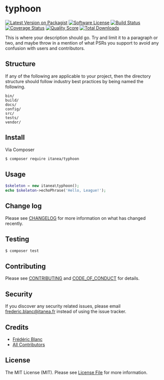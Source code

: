 # typhoon

[![Latest Version on Packagist][ico-version]][link-packagist]
[![Software License][ico-license]](LICENSE.md)
[![Build Status][ico-travis]][link-travis]
[![Coverage Status][ico-scrutinizer]][link-scrutinizer]
[![Quality Score][ico-code-quality]][link-code-quality]
[![Total Downloads][ico-downloads]][link-downloads]


This is where your description should go. Try and limit it to a paragraph or two, and maybe throw in a mention of what
PSRs you support to avoid any confusion with users and contributors.

## Structure

If any of the following are applicable to your project, then the directory structure should follow industry best practices by being named the following.

```
bin/        
build/
docs/
config/
src/
tests/
vendor/
```


## Install

Via Composer

``` bash
$ composer require itanea/typhoon
```

## Usage

``` php
$skeleton = new itanea\typhoon();
echo $skeleton->echoPhrase('Hello, League!');
```

## Change log

Please see [CHANGELOG](CHANGELOG.md) for more information on what has changed recently.

## Testing

``` bash
$ composer test
```

## Contributing

Please see [CONTRIBUTING](CONTRIBUTING.md) and [CODE_OF_CONDUCT](CODE_OF_CONDUCT.md) for details.

## Security

If you discover any security related issues, please email frederic.blanc@itanea.fr instead of using the issue tracker.

## Credits

- [Frédéric Blanc][link-author]
- [All Contributors][link-contributors]

## License

The MIT License (MIT). Please see [License File](LICENSE.md) for more information.

[ico-version]: https://img.shields.io/packagist/v/itanea/typhoon.svg?style=flat-square
[ico-license]: https://img.shields.io/badge/license-MIT-brightgreen.svg?style=flat-square
[ico-travis]: https://img.shields.io/travis/itanea/typhoon/master.svg?style=flat-square
[ico-scrutinizer]: https://img.shields.io/scrutinizer/coverage/g/itanea/typhoon.svg?style=flat-square
[ico-code-quality]: https://img.shields.io/scrutinizer/g/itanea/typhoon.svg?style=flat-square
[ico-downloads]: https://img.shields.io/packagist/dt/itanea/typhoon.svg?style=flat-square

[link-packagist]: https://packagist.org/packages/itanea/typhoon
[link-travis]: https://travis-ci.org/itanea/typhoon
[link-scrutinizer]: https://scrutinizer-ci.com/g/itanea/typhoon/code-structure
[link-code-quality]: https://scrutinizer-ci.com/g/itanea/typhoon
[link-downloads]: https://packagist.org/packages/itanea/typhoon
[link-author]: https://github.com/itanea
[link-contributors]: ../../contributors
